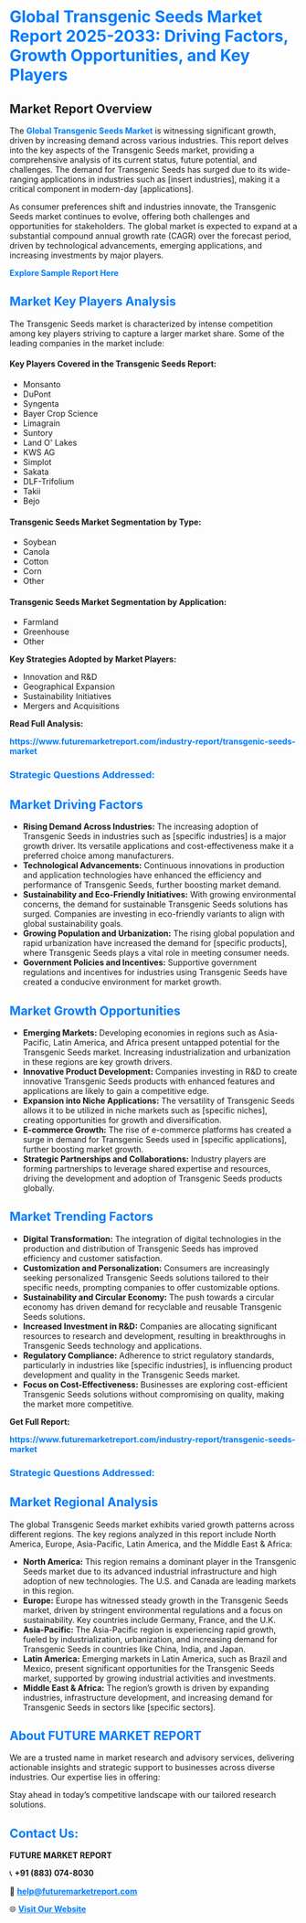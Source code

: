 <h1 style="color: #007BFF;">Global Transgenic Seeds Market Report 2025-2033: Driving Factors, Growth Opportunities, and Key Players</h1>

<section id="overview">
<h2>Market Report Overview</h2>
<p>The <a href="https://www.futuremarketreport.com/industry-report/transgenic-seeds-market" style="color: #007BFF; text-decoration: none;"><strong>Global Transgenic Seeds Market</strong></a> is witnessing significant growth, driven by increasing demand across various industries. This report delves into the key aspects of the Transgenic Seeds market, providing a comprehensive analysis of its current status, future potential, and challenges. The demand for Transgenic Seeds has surged due to its wide-ranging applications in industries such as [insert industries], making it a critical component in modern-day [applications].</p>
<p>As consumer preferences shift and industries innovate, the Transgenic Seeds market continues to evolve, offering both challenges and opportunities for stakeholders. The global market is expected to expand at a substantial compound annual growth rate (CAGR) over the forecast period, driven by technological advancements, emerging applications, and increasing investments by major players.</p>
</section>

<section id="overview">
<p><a href="https://www.futuremarketreport.com/request-sample/reportId=88947" style="color: #007BFF; text-decoration: none;"><strong>Explore Sample Report Here</strong></a></p>
</section>

<section id="key-players">
<h2 style="color: #007BFF;">Market Key Players Analysis</h2>
<p>The Transgenic Seeds market is characterized by intense competition among key players striving to capture a larger market share. Some of the leading companies in the market include:</p>
<h4>Key Players Covered in the Transgenic Seeds Report:</h4>
<ul><li>Monsanto</li><li>DuPont</li><li>Syngenta</li><li>Bayer Crop Science</li><li>Limagrain</li><li>Suntory</li><li>Land O&#039; Lakes</li><li>KWS AG</li><li>Simplot</li><li>Sakata</li><li>DLF-Trifolium</li><li>Takii</li><li>Bejo</li></ul>
<h4>Transgenic Seeds Market Segmentation by Type:</h4>
<ul><li>Soybean</li><li>Canola</li><li>Cotton</li><li>Corn</li><li>Other</li></ul>

<h4>Transgenic Seeds Market Segmentation by Application:</h4>
<ul><li>Farmland</li><li>Greenhouse</li><li>Other</li></ul>
<p><strong>Key Strategies Adopted by Market Players:</strong></p>
<ul>
<li>Innovation and R&D</li>
<li>Geographical Expansion</li>
<li>Sustainability Initiatives</li>
<li>Mergers and Acquisitions</li>
</ul>
</section>

<section>
<p><strong>Read Full Analysis: </strong></p><a href="https://www.futuremarketreport.com/industry-report/transgenic-seeds-market" style="color: #007BFF; text-decoration: none;"><strong>https://www.futuremarketreport.com/industry-report/transgenic-seeds-market</strong></a>
<h3 style="color: #007BFF;">Strategic Questions Addressed:</h3>
</section>

<section id="driving-factors">
<h2 style="color: #007BFF;">Market Driving Factors</h2>
<ul>
<li><strong>Rising Demand Across Industries:</strong> The increasing adoption of Transgenic Seeds in industries such as [specific industries] is a major growth driver. Its versatile applications and cost-effectiveness make it a preferred choice among manufacturers.</li>
<li><strong>Technological Advancements:</strong> Continuous innovations in production and application technologies have enhanced the efficiency and performance of Transgenic Seeds, further boosting market demand.</li>
<li><strong>Sustainability and Eco-Friendly Initiatives:</strong> With growing environmental concerns, the demand for sustainable Transgenic Seeds solutions has surged. Companies are investing in eco-friendly variants to align with global sustainability goals.</li>
<li><strong>Growing Population and Urbanization:</strong> The rising global population and rapid urbanization have increased the demand for [specific products], where Transgenic Seeds plays a vital role in meeting consumer needs.</li>
<li><strong>Government Policies and Incentives:</strong> Supportive government regulations and incentives for industries using Transgenic Seeds have created a conducive environment for market growth.</li>
</ul>
</section>

<section id="growth-opportunities">
<h2 style="color: #007BFF;">Market Growth Opportunities</h2>
<ul>
<li><strong>Emerging Markets:</strong> Developing economies in regions such as Asia-Pacific, Latin America, and Africa present untapped potential for the Transgenic Seeds market. Increasing industrialization and urbanization in these regions are key growth drivers.</li>
<li><strong>Innovative Product Development:</strong> Companies investing in R&D to create innovative Transgenic Seeds products with enhanced features and applications are likely to gain a competitive edge.</li>
<li><strong>Expansion into Niche Applications:</strong> The versatility of Transgenic Seeds allows it to be utilized in niche markets such as [specific niches], creating opportunities for growth and diversification.</li>
<li><strong>E-commerce Growth:</strong> The rise of e-commerce platforms has created a surge in demand for Transgenic Seeds used in [specific applications], further boosting market growth.</li>
<li><strong>Strategic Partnerships and Collaborations:</strong> Industry players are forming partnerships to leverage shared expertise and resources, driving the development and adoption of Transgenic Seeds products globally.</li>
</ul>
</section>

<section id="trending-factors">
<h2 style="color: #007BFF;">Market Trending Factors</h2>
<ul>
<li><strong>Digital Transformation:</strong> The integration of digital technologies in the production and distribution of Transgenic Seeds has improved efficiency and customer satisfaction.</li>
<li><strong>Customization and Personalization:</strong> Consumers are increasingly seeking personalized Transgenic Seeds solutions tailored to their specific needs, prompting companies to offer customizable options.</li>
<li><strong>Sustainability and Circular Economy:</strong> The push towards a circular economy has driven demand for recyclable and reusable Transgenic Seeds solutions.</li>
<li><strong>Increased Investment in R&D:</strong> Companies are allocating significant resources to research and development, resulting in breakthroughs in Transgenic Seeds technology and applications.</li>
<li><strong>Regulatory Compliance:</strong> Adherence to strict regulatory standards, particularly in industries like [specific industries], is influencing product development and quality in the Transgenic Seeds market.</li>
<li><strong>Focus on Cost-Effectiveness:</strong> Businesses are exploring cost-efficient Transgenic Seeds solutions without compromising on quality, making the market more competitive.</li>
</ul>
</section>

<section>
<p><strong>Get Full Report: </strong></p><a href="https://www.futuremarketreport.com/industry-report/transgenic-seeds-market" style="color: #007BFF; text-decoration: none;"><strong>https://www.futuremarketreport.com/industry-report/transgenic-seeds-market</strong></a>
<h3 style="color: #007BFF;">Strategic Questions Addressed:</h3>
</section>


<section id="regional-analysis">
<h2 style="color: #007BFF;">Market Regional Analysis</h2>
<p>The global Transgenic Seeds market exhibits varied growth patterns across different regions. The key regions analyzed in this report include North America, Europe, Asia-Pacific, Latin America, and the Middle East & Africa:</p>
<ul>
<li><strong>North America:</strong> This region remains a dominant player in the Transgenic Seeds market due to its advanced industrial infrastructure and high adoption of new technologies. The U.S. and Canada are leading markets in this region.</li>
<li><strong>Europe:</strong> Europe has witnessed steady growth in the Transgenic Seeds market, driven by stringent environmental regulations and a focus on sustainability. Key countries include Germany, France, and the U.K.</li>
<li><strong>Asia-Pacific:</strong> The Asia-Pacific region is experiencing rapid growth, fueled by industrialization, urbanization, and increasing demand for Transgenic Seeds in countries like China, India, and Japan.</li>
<li><strong>Latin America:</strong> Emerging markets in Latin America, such as Brazil and Mexico, present significant opportunities for the Transgenic Seeds market, supported by growing industrial activities and investments.</li>
<li><strong>Middle East & Africa:</strong> The region’s growth is driven by expanding industries, infrastructure development, and increasing demand for Transgenic Seeds in sectors like [specific sectors].</li>
</ul>
</section>

<footer>
<h2 style="color: #007BFF;">About FUTURE MARKET REPORT</h2>
<p>We are a trusted name in market research and advisory services, delivering actionable insights and strategic support to businesses across diverse industries. Our expertise lies in offering:</p>

<p>Stay ahead in today’s competitive landscape with our tailored research solutions.</p>

<h2 style="color: #007BFF;">Contact Us:</h2>
<p><strong>FUTURE MARKET REPORT</strong></p>
<p>📞 <strong>+91 (883) 074-8030</strong></p>
<p>📧 <strong><a href="mailto:help@futuremarketreport.com" style="color: #007BFF;">help@futuremarketreport.com</a></strong></p>
<p>🌐 <strong><a href="https://www.futuremarketreport.com/" style="color: #007BFF;">Visit Our Website</a></strong></p>
</footer>
